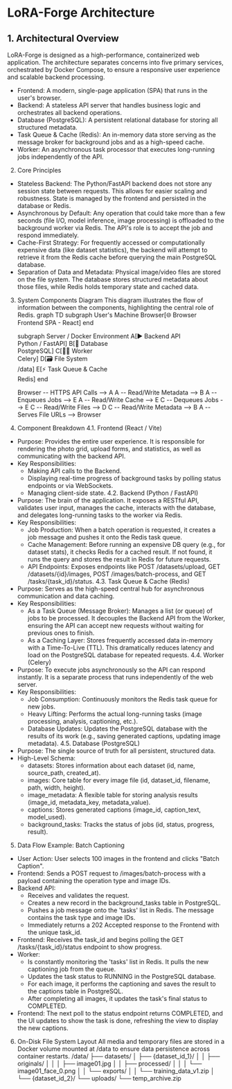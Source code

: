 # LoRA-Forge Architecture
## 1. Architectural Overview
LoRA-Forge is designed as a high-performance, containerized web application. The architecture separates concerns into five primary services, orchestrated by Docker Compose, to ensure a responsive user experience and scalable backend processing.
 * Frontend: A modern, single-page application (SPA) that runs in the user's browser.
 * Backend: A stateless API server that handles business logic and orchestrates all backend operations.
 * Database (PostgreSQL): A persistent relational database for storing all structured metadata.
 * Task Queue & Cache (Redis): An in-memory data store serving as the message broker for background jobs and as a high-speed cache.
 * Worker: An asynchronous task processor that executes long-running jobs independently of the API.
2. Core Principles
 * Stateless Backend: The Python/FastAPI backend does not store any session state between requests. This allows for easier scaling and robustness. State is managed by the frontend and persisted in the database or Redis.
 * Asynchronous by Default: Any operation that could take more than a few seconds (file I/O, model inference, image processing) is offloaded to the background worker via Redis. The API's role is to accept the job and respond immediately.
 * Cache-First Strategy: For frequently accessed or computationally expensive data (like dataset statistics), the backend will attempt to retrieve it from the Redis cache before querying the main PostgreSQL database.
 * Separation of Data and Metadata: Physical image/video files are stored on the file system. The database stores structured metadata about those files, while Redis holds temporary state and cached data.
3. System Components Diagram
This diagram illustrates the flow of information between the components, highlighting the central role of Redis.
graph TD
    subgraph User's Machine
        Browser[🌐 Browser <br> Frontend SPA - React]
    end

    subgraph Server / Docker Environment
        A[▶️ Backend API <br> Python / FastAPI]
        B[🐘 Database <br> PostgreSQL]
        C[👷‍♂️ Worker <br> Celery]
        D[🗃️ File System <br> /data]
        E[⚡ Task Queue & Cache <br> Redis]
    end

    Browser -- HTTPS API Calls --> A
    A -- Read/Write Metadata --> B
    A -- Enqueues Jobs --> E
    A -- Read/Write Cache --> E
    C -- Dequeues Jobs --> E
    C -- Read/Write Files --> D
    C -- Read/Write Metadata --> B
    A -- Serves File URLs --> Browser

4. Component Breakdown
4.1. Frontend (React / Vite)
 * Purpose: Provides the entire user experience. It is responsible for rendering the photo grid, upload forms, and statistics, as well as communicating with the backend API.
 * Key Responsibilities:
   * Making API calls to the Backend.
   * Displaying real-time progress of background tasks by polling status endpoints or via WebSockets.
   * Managing client-side state.
4.2. Backend (Python / FastAPI)
 * Purpose: The brain of the application. It exposes a RESTful API, validates user input, manages the cache, interacts with the database, and delegates long-running tasks to the worker via Redis.
 * Key Responsibilities:
   * Job Production: When a batch operation is requested, it creates a job message and pushes it onto the Redis task queue.
   * Cache Management: Before running an expensive DB query (e.g., for dataset stats), it checks Redis for a cached result. If not found, it runs the query and stores the result in Redis for future requests.
   * API Endpoints: Exposes endpoints like POST /datasets/upload, GET /datasets/{id}/images, POST /images/batch-process, and GET /tasks/{task_id}/status.
4.3. Task Queue & Cache (Redis)
 * Purpose: Serves as the high-speed central hub for asynchronous communication and data caching.
 * Key Responsibilities:
   * As a Task Queue (Message Broker): Manages a list (or queue) of jobs to be processed. It decouples the Backend API from the Worker, ensuring the API can accept new requests without waiting for previous ones to finish.
   * As a Caching Layer: Stores frequently accessed data in-memory with a Time-To-Live (TTL). This dramatically reduces latency and load on the PostgreSQL database for repeated requests.
4.4. Worker (Celery)
 * Purpose: To execute jobs asynchronously so the API can respond instantly. It is a separate process that runs independently of the web server.
 * Key Responsibilities:
   * Job Consumption: Continuously monitors the Redis task queue for new jobs.
   * Heavy Lifting: Performs the actual long-running tasks (image processing, analysis, captioning, etc.).
   * Database Updates: Updates the PostgreSQL database with the results of its work (e.g., saving generated captions, updating image metadata).
4.5. Database (PostgreSQL)
 * Purpose: The single source of truth for all persistent, structured data.
 * High-Level Schema:
   * datasets: Stores information about each dataset (id, name, source_path, created_at).
   * images: Core table for every image file (id, dataset_id, filename, path, width, height).
   * image_metadata: A flexible table for storing analysis results (image_id, metadata_key, metadata_value).
   * captions: Stores generated captions (image_id, caption_text, model_used).
   * background_tasks: Tracks the status of jobs (id, status, progress, result).
5. Data Flow Example: Batch Captioning
 * User Action: User selects 100 images in the frontend and clicks "Batch Caption".
 * Frontend: Sends a POST request to /images/batch-process with a payload containing the operation type and image IDs.
 * Backend API:
   * Receives and validates the request.
   * Creates a new record in the background_tasks table in PostgreSQL.
   * Pushes a job message onto the 'tasks' list in Redis. The message contains the task type and image IDs.
   * Immediately returns a 202 Accepted response to the Frontend with the unique task_id.
 * Frontend: Receives the task_id and begins polling the GET /tasks/{task_id}/status endpoint to show progress.
 * Worker:
   * Is constantly monitoring the 'tasks' list in Redis. It pulls the new captioning job from the queue.
   * Updates the task status to RUNNING in the PostgreSQL database.
   * For each image, it performs the captioning and saves the result to the captions table in PostgreSQL.
   * After completing all images, it updates the task's final status to COMPLETED.
 * Frontend: The next poll to the status endpoint returns COMPLETED, and the UI updates to show the task is done, refreshing the view to display the new captions.
6. On-Disk File System Layout
All media and temporary files are stored in a Docker volume mounted at /data to ensure data persistence across container restarts.
/data/
├── datasets/
│   ├── {dataset_id_1}/
│   │   ├── originals/
│   │   │   ├── image01.jpg
│   │   ├── processed/
│   │   │   └── image01_face_0.png
│   │   └── exports/
│   │       └── training_data_v1.zip
│   └── {dataset_id_2}/
└── uploads/
    └── temp_archive.zip
